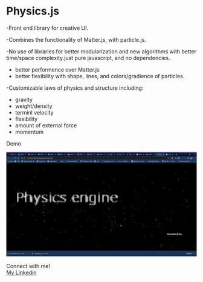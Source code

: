 
# Physics.js<br/>

-Front end library for creative UI. <br/>

-Combines the functionality of Matter.js, with particle.js.  <br/>

-No use of libraries for better modularization and new algorithms with better time/space complexity.just pure javascript, and no dependencies. <br/>
   - better performence over Matter.js
   - better flexibility with shape, lines, and colors/gradience of particles. <br/>
   
-Customizable laws of physics and structure including: 
   - gravity <br/>
   - weight/density <br/>
   - terminl velocity <br/>
   - flexibility <br/>
   - amount of external force <br/>
   - momentum <br/>

 Demo
 
![PE demo](./demo.gif)

Connect with me! <br>
[My Linkedin](https://www.linkedin.com/in/keon-w-kim/)<br>
